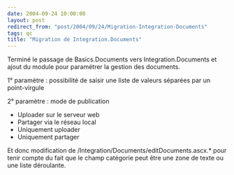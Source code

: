 ```yaml
---
date: 2004-09-24 10:00:00
layout: post
redirect_from: "post/2004/09/24/Migration-Integration-Documents"
tags: qc
title: "Migration de Integration.Documents"
---
```


Terminé le passage de Basics.Documents vers Integration.Documents et ajout
du module pour paramétrer la gestion des documents.

1° paramètre : possibilité de saisir une liste de valeurs séparées par
un point-virgule

2° paramètre : mode de publication

* Uploader sur le serveur web
* Partager via le réseau local
* Uniquement uploader
* Uniquement partager

Et donc modification de /Integration/Documents/editDocuments.ascx.\* pour
tenir compte du fait que le champ catégorie peut être une zone de texte ou une
liste déroulante.
